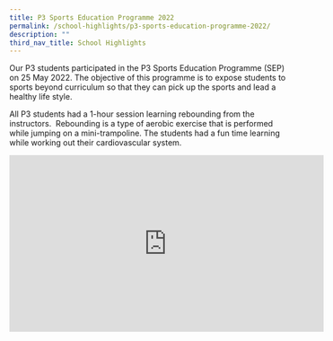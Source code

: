 ```yaml
---
title: P3 Sports Education Programme 2022
permalink: /school-highlights/p3-sports-education-programme-2022/
description: ""
third_nav_title: School Highlights
---
```

Our P3 students participated in the P3 Sports Education Programme (SEP) on 25 May 2022. The objective of this programme is to expose students to sports beyond curriculum so that they can pick up the sports and lead a healthy life style.


All P3 students had a 1-hour session learning rebounding from the instructors.  Rebounding is a type of aerobic exercise that is performed while jumping on a mini-trampoline. The students had a fun time learning while working out their cardiovascular system.

<iframe width="560" height="315" src="https://www.youtube.com/embed/uJwTUf8GPgg" title="YouTube video player" frameborder="0" allow="accelerometer; autoplay; clipboard-write; encrypted-media; gyroscope; picture-in-picture; web-share" allowfullscreen></iframe>